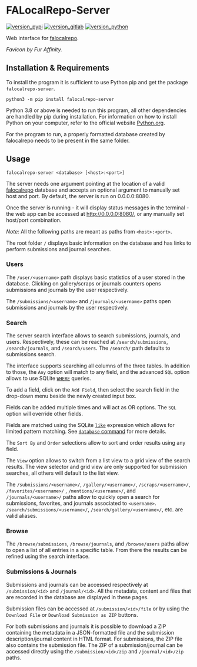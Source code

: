 # FALocalRepo-Server

[![version_pypi](https://img.shields.io/pypi/v/falocalrepo-server?logo=pypi)](https://pypi.org/project/falocalrepo-server/)
[![version_gitlab](https://img.shields.io/badge/dynamic/json?logo=gitlab&color=orange&label=gitlab&query=%24%5B%3A1%5D.name&url=https%3A%2F%2Fgitlab.com%2Fapi%2Fv4%2Fprojects%2Fmatteocampinoti94%252Ffalocalrepo-server%2Frepository%2Ftags)](https://gitlab.com/MatteoCampinoti94/falocalrepo-server)
[![version_python](https://img.shields.io/pypi/pyversions/falocalrepo-server?logo=Python)](https://www.python.org)

Web interface for [falocalrepo](https://pypi.org/project/falocalrepo/).

_Favicon by Fur Affinity._

## Installation & Requirements

To install the program it is sufficient to use Python pip and get the package `falocalrepo-server`.

```shell
python3 -m pip install falocalrepo-server
```

Python 3.8 or above is needed to run this program, all other dependencies are handled by pip during installation. For
information on how to install Python on your computer, refer to the official
website [Python.org](https://www.python.org/).

For the program to run, a properly formatted database created by falocalrepo needs to be present in the same folder.

## Usage

```
falocalrepo-server <database> [<host>:<port>]
```

The server needs one argument pointing at the location of a valid [falocalrepo](https://pypi.org/project/falocalrepo/)
database and accepts an optional argument to manually set host and port. By default, the server is run on 0.0.0.0:8080.

Once the server is running - it will display status messages in the terminal - the web app can be accessed
at http://0.0.0.0:8080/, or any manually set host/port combination.

_Note:_ All the following paths are meant as paths from `<host>:<port>`.

The root folder `/` displays basic information on the database and has links to perform submissions and journal
searches.

### Users

The `/user/<username>` path displays basic statistics of a user stored in the database. Clicking on gallery/scraps or
journals counters opens submissions and journals by the user respectively.

The `/submissions/<username>` and `/journals/<username>` paths open submissions and journals by the user respectively.

### Search

The server search interface allows to search submissions, journals, and users. Respectively, these can be reached
at `/search/submissions`, `/search/journals`, and `/search/users`. The `/search/` path defaults to submissions search.

The interface supports searching all columns of the three tables. In addition to those, the `Any` option will match to
any field, and the advanced `SQL` option allows to use
SQLite [`WHERE`](https://www.sqlite.org/lang_select.html#whereclause) queries.

To add a field, click on the `Add Field`, then select the search field in the drop-down menu beside the newly created
input box.

Fields can be added multiple times and will act as OR options. The `SQL` option will override other fields.

Fields are matched using the SQLite [`like`](https://sqlite.org/lang_expr.html#like) expression which allows for limited
pattern matching. See [`database` command](https://gitlab.com/MatteoCampinoti94/FALocalRepo#database) for more details.

The `Sort By` and `Order` selections allow to sort and order results using any field.

The `View` option allows to switch from a list view to a grid view of the search results. The view selector and grid
view are only supported for submission searches, all others will default to the list view.

The `/submissions/<username>/`, `/gallery/<username>/`, `/scraps/<username>/`, `/favorites/<username>/`
, `/mentions/<username>/`, and `/journals/<username>/` paths allow to quickly open a search for submissions, favorites,
and journals associated to `<username>`. `/search/submissions/<username>/`, `/search/gallery/<username>/`, etc. are
valid aliases.

### Browse

The `/browse/submissions`, `/browse/journals`, and `/browse/users` paths allow to open a list of all entries in a
specific table. From there the results can be refined using the search interface.

### Submissions & Journals

Submissions and journals can be accessed respectively at `/submission/<id>` and `/journal/<id>`. All the metadata,
content and files that are recorded in the database are displayed in these pages.

Submission files can be accessed at `/submission/<id>/file` or by using the `Download File`
or `Download Submission as ZIP` buttons.

For both submissions and journals it is possible to download a ZIP containing the metadata in a JSON-formatted file and
the submission description/journal content in HTML format. For submissions, the ZIP file also contains the submission
file. The ZIP of a submission/journal can be accessed directly using the `/submission/<id>/zip` and `/journal/<id>/zip`
paths.
